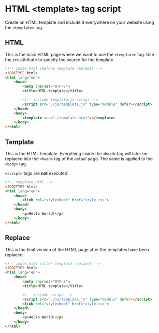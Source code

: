 # HTML \<template\> tag script

Create an HTML template and include it everywhere on your website using the `<template>` tag.

## HTML

This is the main HTML page where we want to use the `<template>` tag. Use the `src` attribute to specify the source for the template.

```html
<!-- index.html (before template replace) -->
<!DOCTYPE html>
<html lang="en">
    <head>
        <meta charset="UTF-8">
        <title>HTML-template</title>

        <!-- include template.js script -->
        <script src="./js/template.js" type="module" defer></script>
    </head>
    <body>
        <template src="./template.html"></template>
    </body>
</html>
```

## Template

This is the HTML template. Everything inside the `<head>` tag will later be replaced into the `<head>` tag of the actual page. The same is applied to the `<body>` tag.

`<script>` tags are **not** executed!

```html
<!-- template.html -->
<!DOCTYPE html>
<html lang="en">
    <head>
        <link rel="stylesheet" href="style.css">
    </head>
    <body>
        <p>Hello World!</p>
    </body>
</html>
```

## Replace

This is the final version of the HTML page after the templates have been replaced.

```html
<!-- index.html (after template replace) -->
<!DOCTYPE html>
<html lang="en">
    <head>
        <meta charset="UTF-8">
        <title>HTML-template</title>

        <!-- include script -->
        <script src="./js/template.js" type="module" defer></script>
        <link rel="stylesheet" href="style.css">
    </head>
    <body>
        <p>Hello World!</p>
    </body>
</html>
```
